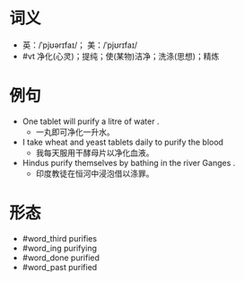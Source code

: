 # 词义
- 英：/ˈpjʊərɪfaɪ/； 美：/ˈpjʊrɪfaɪ/
- #vt 净化(心灵)；提纯；使(某物)洁净；洗涤(思想)；精炼
# 例句
- One tablet will purify a litre of water .
	- 一丸即可净化一升水。
- I take wheat and yeast tablets daily to purify the blood
	- 我每天服用干酵母片以净化血液。
- Hindus purify themselves by bathing in the river Ganges .
	- 印度教徒在恒河中浸泡借以涤罪。
# 形态
- #word_third purifies
- #word_ing purifying
- #word_done purified
- #word_past purified
